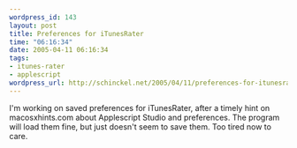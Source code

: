 ```yaml
--- 
wordpress_id: 143
layout: post
title: Preferences for iTunesRater
time: "06:16:34"
date: 2005-04-11 06:16:34
tags: 
- itunes-rater
- applescript
wordpress_url: http://schinckel.net/2005/04/11/preferences-for-itunesrater/
---
```

I'm working on saved preferences for iTunesRater, after a timely hint on macosxhints.com about Applescript Studio and preferences. The program will load them fine, but just doesn't seem to save them. Too tired now to care. 
